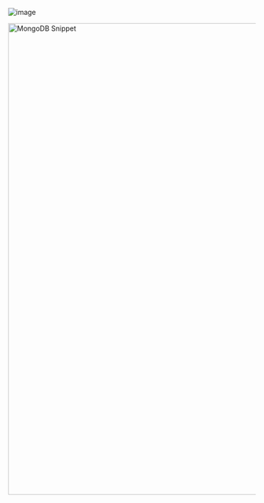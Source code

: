 
![image](https://github.com/AfrahImrann/Netflix-Website-Clone-/assets/149326565/946b9cdc-fef3-410c-8ba7-348d61fbfd74)

<img width="957" alt="MongoDB Snippet" src="https://github.com/AfrahImrann/Netflix-Website-Clone-/assets/149326565/b452da19-1e6d-4db0-b785-5cfca866896e">




